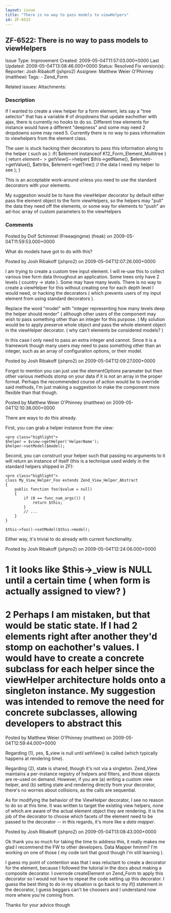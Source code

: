 ```yaml
---
layout: issue
title: "There is no way to pass models to viewHelpers"
id: ZF-6522
---
```


ZF-6522: There is no way to pass models to viewHelpers
------------------------------------------------------

 Issue Type: Improvement Created: 2009-05-04T11:57:03.000+0000 Last Updated: 2009-05-04T13:08:46.000+0000 Status: Resolved Fix version(s): 
 Reporter:  Josh Ribakoff (jshpro2)  Assignee:  Matthew Weier O'Phinney (matthew)  Tags: - Zend\_Form
 
 Related issues: 
 Attachments: 
### Description

If I wanted to create a view helper for a form element, lets say a "tree selector" that has a variable # of dropdowns that update eachother with ajax, there is currently no hooks to do so. Different tree elements for instance would have a different "deepness" and some may need 2 dropdowns some may need 5. Currently there is no way to pass information to viewhelpers from the element class.

The user is stuck hacking their decorators to pass this information along to the helper ( such as ): if( $element instanceof K12\_Form\_Element\_Multitree ) { return $element->getView()->$helper( $this->getName(), $element->getValue(), $attribs, $element->getTree() // the data I need my helper to see ); }

This is an acceptable work-around unless you need to use the standard decorators with your elements.

My suggestion would be to have the viewHelper decorator by default either pass the element object to the form viewHelpers, so the helpers may "pull" the data they need off the elements, or some way for elements to "push" an ad-hoc array of custom parameters to the viewHelpers

 

 

### Comments

Posted by Dolf Schimmel (Freeaqingme) (freak) on 2009-05-04T11:59:53.000+0000

What do models have got to do with this?

 

 

Posted by Josh Ribakoff (jshpro2) on 2009-05-04T12:07:26.000+0000

I am trying to create a custom tree input element. I will re-use this to collect various tree form data throughout an application. Some trees only have 2 levels ( country -> state ). Some may have many levels. There is no way to create a viewHelper for this without creating one for each depth level I would need, or hacking the decorators ( which prevents users of my input element from using standard decorators ).

Replace the word "model" with "integer representing how many levels deep the helper should render" ( although other users of the component may wish to pass something other than an integer for this purpose. ) My solution would be to apply preserve whole object and pass the whole element object in the viewHelper decorator. ( why can't elements be considered models? )

In this case I only need to pass an extra integer and cannot. Since it is a framework though many users may need to pass something other than an integer, such as an array of configuration options, or their model.

 

 

Posted by Josh Ribakoff (jshpro2) on 2009-05-04T12:09:27.000+0000

Forgot to mention you can just use the elementOptions paramater but then other various methods stomp on your data if it is not an array in the proper format. Perhaps the recommended course of action would be to override said methods, I'm just making a suggestion to make the component more flexible than that though.

 

 

Posted by Matthew Weier O'Phinney (matthew) on 2009-05-04T12:10:36.000+0000

There are ways to do this already.

First, you can grab a helper instance from the view:

 
    <pre class="highlight">
    $helper = $view->getHelper('HelperName');
    $helper->setModel($model);


Second, you can construct your helper such that passing no arguments to it will return an instance of itself (this is a technique used widely in the standard helpers shipped in ZF):

 
    <pre class="highlight">
    class My_View_Helper_Foo extends Zend_View_Helper_Abstract
    {
        public function foo($value = null)
        {
            if (0 == func_num_args()) {
                return $this;
            }
            // ...
        }
    }
    
    $this->foo()->setModel($this->model);


Either way, it's trivial to do already with current functionality.

 

 

Posted by Josh Ribakoff (jshpro2) on 2009-05-04T12:24:06.000+0000

1 it looks like $this->\_view is NULL until a certain time ( when form is actually assigned to view? )
======================================================================================================

2 Perhaps I am mistaken, but that would be static state. If I had 2 elements right after another they'd stomp on eachother's values. I would have to create a concrete subclass for each helper since the viewHelper architecture holds onto a singleton instance. My suggestion was intended to remove the need for concrete subclasses, allowing developers to abstract this
==============================================================================================================================================================================================================================================================================================================================================================================

 

 

Posted by Matthew Weier O'Phinney (matthew) on 2009-05-04T12:59:44.000+0000

Regarding (1), yes, $\_view is null until setView() is called (which typically happens at rendering time).

Regarding (2), state is shared, though it's not via a singleton. Zend\_View maintains a per-instance registry of helpers and filters, and those objects are re-used on demand. However, if you are (a) writing a custom view helper, and (b) setting state and rendering directly from your decorator, there's no worries about collisions, as the calls are sequential.

As for modifying the behavior of the ViewHelper decorator, I see no reason to do so at this time. It was written to target the existing view helpers, none of which are aware of the actual element object they are rendering. It is the job of the decorator to choose which facets of the element need to be passed to the decorator -- in this regards, it's more like a _data mapper_.

 

 

Posted by Josh Ribakoff (jshpro2) on 2009-05-04T13:08:43.000+0000

Ok thank you so much for taking the time to address this, it really makes me glad I recommend the FW to other developers. Data Mapper hmmm? I'm working on one of those ( my code isnt that good though I'm still learning ).

I guess my point of contention was that I was reluctant to create a decorator for the element, because I followed the tutorial in the docs about making a composite decorator. I overrode createElement on Zend\_Form to apply this decorator so I would not have to repeat the code setting up this decorator. I guess the best thing to do in my situation is go back to my if() statement in the decorator, I guess beggars can't be choosers and I understand now more where you're coming from.

Thanks for your advice though

 

 